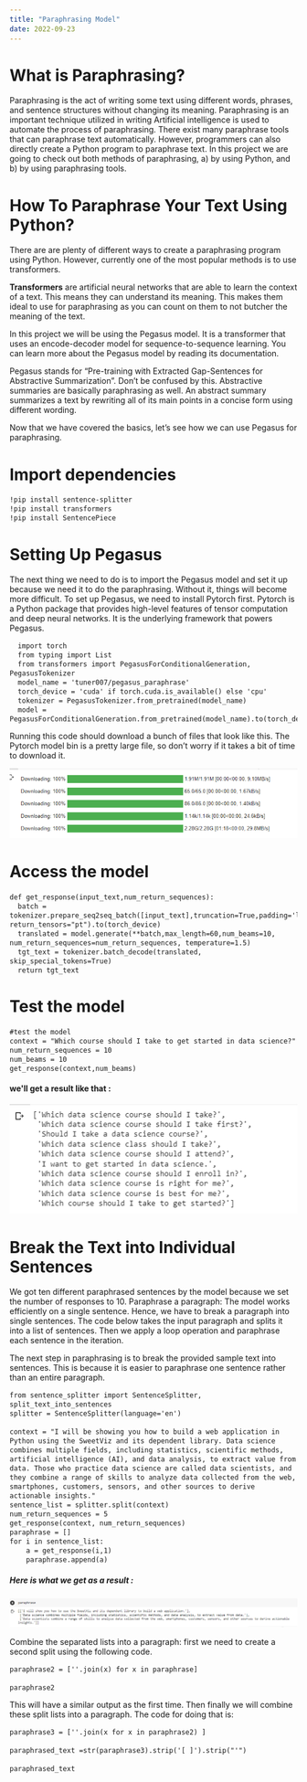 ```yaml
---
title: "Paraphrasing Model"
date: 2022-09-23
---
```

# What is Paraphrasing?
Paraphrasing is the act of writing some text using different words, phrases, and sentence structures without changing its meaning. Paraphrasing is an important technique utilized in writing
Artificial intelligence is used to automate the process of paraphrasing. There exist many paraphrase tools that can paraphrase text automatically. However, programmers can also directly create a Python program to paraphrase text.
In this project we are going to check out both methods of paraphrasing, a) by using Python, and b) by using paraphrasing tools.
# How To Paraphrase Your Text Using Python?
There are are plenty of different ways to create a paraphrasing program using Python. However, currently one of the most popular methods is to use transformers.

**Transformers** are artificial neural networks that are able to learn the context of a text. This means they can understand its meaning. This makes them ideal to use for paraphrasing as you can count on them to not butcher the meaning of the text.

In this project we will be using the Pegasus model. It is a transformer that uses an encode-decoder model for sequence-to-sequence learning. You can learn more about the Pegasus model by reading its documentation.

Pegasus stands for “Pre-training with Extracted Gap-Sentences for Abstractive Summarization”. Don’t be confused by this. Abstractive summaries are basically paraphrasing as well. An abstract summary summarizes a text by rewriting all of its main points in a concise form using different wording. 

Now that we have covered the basics, let’s see how we can use Pegasus for paraphrasing.
# Import dependencies
``` 
!pip install sentence-splitter
!pip install transformers
!pip install SentencePiece 
```
# Setting Up Pegasus 
The next thing we need to do is to import the Pegasus model and set it up because we need it to do the paraphrasing. Without it, things will become more difficult.
To  set up Pegasus, we need to install Pytorch first. Pytorch is a Python package that provides high-level features of tensor computation and deep neural networks. It is the underlying framework that powers Pegasus.
``` 
  import torch
  from typing import List
  from transformers import PegasusForConditionalGeneration, PegasusTokenizer 
  model_name = 'tuner007/pegasus_paraphrase' 
  torch_device = 'cuda' if torch.cuda.is_available() else 'cpu'
  tokenizer = PegasusTokenizer.from_pretrained(model_name)
  model = PegasusForConditionalGeneration.from_pretrained(model_name).to(torch_device)
``` 
Running this code should download a bunch of files that look like this. The Pytorch model bin is a pretty large file, so don’t worry if it takes a bit of time to download it.

![image](https://github.com/inesgh1/Paraphrasing-Web-App/blob/main/set_peagasus.png)

# Access the model
``` 
def get_response(input_text,num_return_sequences):
  batch = tokenizer.prepare_seq2seq_batch([input_text],truncation=True,padding='longest',max_length=60, return_tensors="pt").to(torch_device)
  translated = model.generate(**batch,max_length=60,num_beams=10, num_return_sequences=num_return_sequences, temperature=1.5)
  tgt_text = tokenizer.batch_decode(translated, skip_special_tokens=True)
  return tgt_text
``` 
# Test the model
```
#test the model
context = "Which course should I take to get started in data science?"
num_return_sequences = 10
num_beams = 10
get_response(context,num_beams)
```
#### we'll get a result like that :
![image](https://github.com/inesgh1/Paraphrasing-Web-App/blob/main/outputof%20test.png)
# Break the Text into Individual Sentences
We got ten different paraphrased sentences by the model because we set the number of responses to 10. Paraphrase a paragraph: The model works efficiently on a single sentence. Hence, we have to break a paragraph into single sentences. The code below takes the input paragraph and splits it into a list of sentences. Then we apply a loop operation and paraphrase each sentence in the iteration.

The next step in paraphrasing is to break the provided sample text into sentences. This is because it is easier to paraphrase one sentence rather than an entire paragraph.
```
from sentence_splitter import SentenceSplitter, split_text_into_sentences
splitter = SentenceSplitter(language='en')

context = "I will be showing you how to build a web application in Python using the SweetViz and its dependent library. Data science combines multiple fields, including statistics, scientific methods, artificial intelligence (AI), and data analysis, to extract value from data. Those who practice data science are called data scientists, and they combine a range of skills to analyze data collected from the web, smartphones, customers, sensors, and other sources to derive actionable insights."
sentence_list = splitter.split(context)
num_return_sequences = 5
get_response(context, num_return_sequences)
paraphrase = [] 
for i in sentence_list:
	a = get_response(i,1)
	paraphrase.append(a)
```
##### Here is what we get as a result :

![result image](https://github.com/inesgh1/Paraphrasing-Web-App/blob/main/result%20list.png)

Combine the separated lists into a paragraph:
first we need to create a second split using the following code.
```
paraphrase2 = [''.join(x) for x in paraphrase]

paraphrase2
```
This will have a similar output as the first time. Then finally we will combine these split lists into a paragraph. The code for doing that is:

```
paraphrase3 = [''.join(x for x in paraphrase2) ]

paraphrased_text =str(paraphrase3).strip('[ ]').strip("'")

paraphrased_text
```











